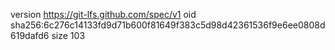 version https://git-lfs.github.com/spec/v1
oid sha256:6c276c14133fd9d71b600f81649f383c5d98d42361536f9e6ee0808d619dafd6
size 103
